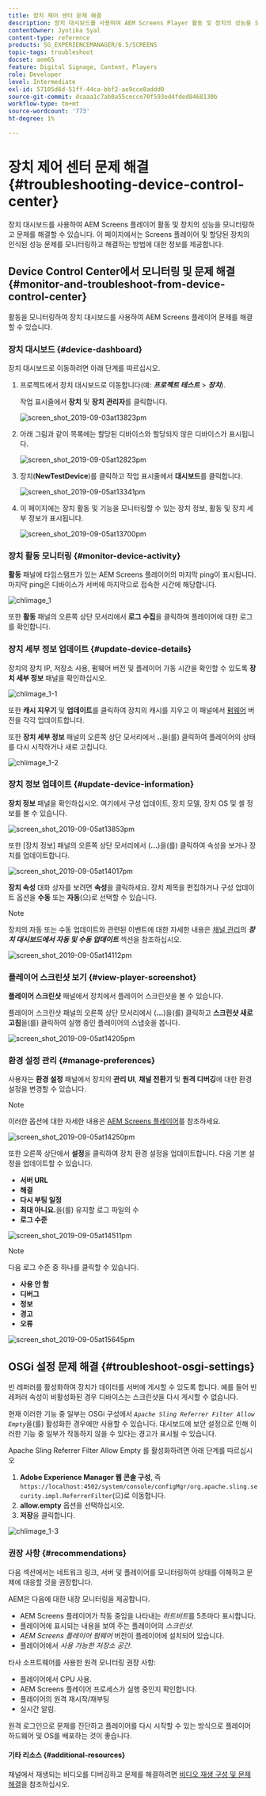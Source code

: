 ```yaml
---
title: 장치 제어 센터 문제 해결
description: 장치 대시보드를 사용하여 AEM Screens Player 활동 및 장치의 성능을 모니터링하고 문제를 해결하는 방법에 대해 알아봅니다.
contentOwner: Jyotika Syal
content-type: reference
products: SG_EXPERIENCEMANAGER/6.5/SCREENS
topic-tags: troubleshoot
docset: aem65
feature: Digital Signage, Content, Players
role: Developer
level: Intermediate
exl-id: 57105d6d-51ff-44ca-bbf2-ae9cce8addd0
source-git-commit: dcaaa1c7ab0a55cecce70f593ed4fded8468130b
workflow-type: tm+mt
source-wordcount: '773'
ht-degree: 1%

---
```


# 장치 제어 센터 문제 해결 {#troubleshooting-device-control-center}

장치 대시보드를 사용하여 AEM Screens 플레이어 활동 및 장치의 성능을 모니터링하고 문제를 해결할 수 있습니다. 이 페이지에서는 Screens 플레이어 및 할당된 장치의 인식된 성능 문제를 모니터링하고 해결하는 방법에 대한 정보를 제공합니다.

## Device Control Center에서 모니터링 및 문제 해결 {#monitor-and-troubleshoot-from-device-control-center}

활동을 모니터링하여 장치 대시보드를 사용하여 AEM Screens 플레이어 문제를 해결할 수 있습니다.

### 장치 대시보드 {#device-dashboard}

장치 대시보드로 이동하려면 아래 단계를 따르십시오.

1. 프로젝트에서 장치 대시보드로 이동합니다(예: ***프로젝트 테스트*** > ***장치***).

   작업 표시줄에서 **장치** 및 **장치 관리자**&#x200B;를 클릭합니다.

   ![screen_shot_2019-09-03at13823pm](assets/screen_shot_2019-09-03at13823pm.png)

1. 아래 그림과 같이 목록에는 할당된 디바이스와 할당되지 않은 디바이스가 표시됩니다.

   ![screen_shot_2019-09-05at12823pm](assets/screen_shot_2019-09-05at12823pm.png)

1. 장치(**NewTestDevice**)를 클릭하고 작업 표시줄에서 **대시보드**&#x200B;를 클릭합니다.

   ![screen_shot_2019-09-05at13341pm](assets/screen_shot_2019-09-05at13341pm.png)

1. 이 페이지에는 장치 활동 및 기능을 모니터링할 수 있는 장치 정보, 활동 및 장치 세부 정보가 표시됩니다.

   ![screen_shot_2019-09-05at13700pm](assets/screen_shot_2019-09-05at13700pm.png)

### 장치 활동 모니터링 {#monitor-device-activity}

**활동** 패널에 타임스탬프가 있는 AEM Screens 플레이어의 마지막 ping이 표시됩니다. 마지막 ping은 디바이스가 서버에 마지막으로 접속한 시간에 해당합니다.

![chlimage_1](assets/chlimage_1.png)

또한 **활동** 패널의 오른쪽 상단 모서리에서 **로그 수집**&#x200B;을 클릭하여 플레이어에 대한 로그를 확인합니다.

### 장치 세부 정보 업데이트 {#update-device-details}

장치의 장치 IP, 저장소 사용, 펌웨어 버전 및 플레이어 가동 시간을 확인할 수 있도록 **장치 세부 정보** 패널을 확인하십시오.

![chlimage_1-1](assets/chlimage_1-1.png)

또한 **캐시 지우기** 및 **업데이트**&#x200B;를 클릭하여 장치의 캐시를 지우고 이 패널에서 [펌웨어](screens-glossary.md) 버전을 각각 업데이트합니다.

또한 **장치 세부 정보** 패널의 오른쪽 상단 모서리에서 **..**&#x200B;을(를) 클릭하여 플레이어의 상태를 다시 시작하거나 새로 고칩니다.

![chlimage_1-2](assets/chlimage_1-2.png)

### 장치 정보 업데이트 {#update-device-information}

**장치 정보** 패널을 확인하십시오. 여기에서 구성 업데이트, 장치 모델, 장치 OS 및 셸 정보를 볼 수 있습니다.

![screen_shot_2019-09-05at13853pm](assets/screen_shot_2019-09-05at13853pm.png)

또한 [장치 정보] 패널의 오른쪽 상단 모서리에서 (**...**)을(를) 클릭하여 속성을 보거나 장치를 업데이트합니다.

![screen_shot_2019-09-05at14017pm](assets/screen_shot_2019-09-05at14017pm.png)

**장치 속성** 대화 상자를 보려면 **속성**&#x200B;을 클릭하세요. 장치 제목을 편집하거나 구성 업데이트 옵션을 **수동** 또는 **자동**(으)로 선택할 수 있습니다.

>[!NOTE]
>
>장치의 자동 또는 수동 업데이트와 관련된 이벤트에 대한 자세한 내용은 [채널 관리](managing-channels.md)의 ***장치 대시보드에서 자동 및 수동 업데이트*** 섹션을 참조하십시오.

![screen_shot_2019-09-05at14112pm](assets/screen_shot_2019-09-05at14112pm.png)

### 플레이어 스크린샷 보기 {#view-player-screenshot}

**플레이어 스크린샷** 패널에서 장치에서 플레이어 스크린샷을 볼 수 있습니다.

플레이어 스크린샷 패널의 오른쪽 상단 모서리에서 (**...**)을(를) 클릭하고 **스크린샷 새로 고침**&#x200B;을(를) 클릭하여 실행 중인 플레이어의 스냅숏을 봅니다.

![screen_shot_2019-09-05at14205pm](assets/screen_shot_2019-09-05at14205pm.png)

### 환경 설정 관리 {#manage-preferences}

사용자는 **환경 설정** 패널에서 장치의 **관리 UI**, **채널 전환기** 및 **원격 디버깅**&#x200B;에 대한 환경 설정을 변경할 수 있습니다.

>[!NOTE]
>이러한 옵션에 대한 자세한 내용은 [AEM Screens 플레이어](working-with-screens-player.md)를 참조하세요.

![screen_shot_2019-09-05at14250pm](assets/screen_shot_2019-09-05at14250pm.png)

또한 오른쪽 상단에서 **설정**&#x200B;을 클릭하여 장치 환경 설정을 업데이트합니다. 다음 기본 설정을 업데이트할 수 있습니다.

* **서버 URL**
* **해결**
* **다시 부팅 일정**
* **최대 아니요.**&#x200B;을(를) 유지할 로그 파일의 수
* **로그 수준**

![screen_shot_2019-09-05at14511pm](assets/screen_shot_2019-09-05at14511pm.png)

>[!NOTE]
>다음 로그 수준 중 하나를 클릭할 수 있습니다.
>
>* **사용 안 함**
>* **디버그**
>* **정보**
>* **경고**
>* **오류**

![screen_shot_2019-09-05at15645pm](assets/screen_shot_2019-09-05at15645pm.png)

## OSGi 설정 문제 해결 {#troubleshoot-osgi-settings}

빈 레퍼러를 활성화하여 장치가 데이터를 서버에 게시할 수 있도록 합니다. 예를 들어 빈 레퍼러 속성이 비활성화된 경우 디바이스는 스크린샷을 다시 게시할 수 없습니다.

현재 이러한 기능 중 일부는 OSGi 구성에서 *`Apache Sling Referrer Filter Allow Empty`*&#x200B;을(를) 활성화한 경우에만 사용할 수 있습니다. 대시보드에 보안 설정으로 인해 이러한 기능 중 일부가 작동하지 않을 수 있다는 경고가 표시될 수 있습니다.

Apache Sling Referrer Filter Allow Empty 를 활성화하려면 아래 단계를 따르십시오

1. **Adobe Experience Manager 웹 콘솔 구성**, 즉 `https://localhost:4502/system/console/configMgr/org.apache.sling.security.impl.ReferrerFilter`(으)로 이동합니다.
1. **allow.empty** 옵션을 선택하십시오.
1. **저장**&#x200B;을 클릭합니다.

![chlimage_1-3](assets/chlimage_1-3.png)

### 권장 사항 {#recommendations}

다음 섹션에서는 네트워크 링크, 서버 및 플레이어를 모니터링하여 상태를 이해하고 문제에 대응할 것을 권장합니다.

AEM은 다음에 대한 내장 모니터링을 제공합니다.

* AEM Screens 플레이어가 작동 중임을 나타내는 *하트비트*&#x200B;를 5초마다 표시합니다.
* 플레이어에 표시되는 내용을 보여 주는 플레이어의 *스크린샷*.
* *AEM Screens 플레이어 펌웨어* 버전이 플레이어에 설치되어 있습니다.
* 플레이어에서 *사용 가능한 저장소 공간*.

타사 소프트웨어를 사용한 원격 모니터링 권장 사항:

* 플레이어에서 CPU 사용.
* AEM Screens 플레이어 프로세스가 실행 중인지 확인합니다.
* 플레이어의 원격 재시작/재부팅
* 실시간 알림.

원격 로그인으로 문제를 진단하고 플레이어를 다시 시작할 수 있는 방식으로 플레이어 하드웨어 및 OS를 배포하는 것이 좋습니다.

#### 기타 리소스 {#additional-resources}

채널에서 재생되는 비디오를 디버깅하고 문제를 해결하려면 [비디오 재생 구성 및 문제 해결](troubleshoot-videos.md)을 참조하십시오.
